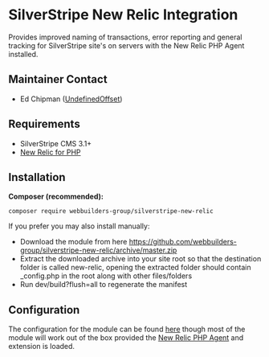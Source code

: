 SilverStripe New Relic Integration
=================
Provides improved naming of transactions, error reporting and general tracking for SilverStripe site's on servers with the New Relic PHP Agent installed.

## Maintainer Contact
* Ed Chipman ([UndefinedOffset](https://github.com/UndefinedOffset))


## Requirements
* SilverStripe CMS 3.1+
* [New Relic for PHP](https://docs.newrelic.com/docs/agents/php-agent/getting-started/new-relic-php)


## Installation
__Composer (recommended):__
```
composer require webbuilders-group/silverstripe-new-relic
```


If you prefer you may also install manually:
* Download the module from here https://github.com/webbuilders-group/silverstripe-new-relic/archive/master.zip
* Extract the downloaded archive into your site root so that the destination folder is called new-relic, opening the extracted folder should contain _config.php in the root along with other files/folders
* Run dev/build?flush=all to regenerate the manifest


## Configuration
The configuration for the module can be found [here](docs/en/configuration.md) though most of the module will work out of the box provided the [New Relic PHP Agent](https://docs.newrelic.com/docs/agents/php-agent/getting-started/new-relic-php) and extension is loaded.
